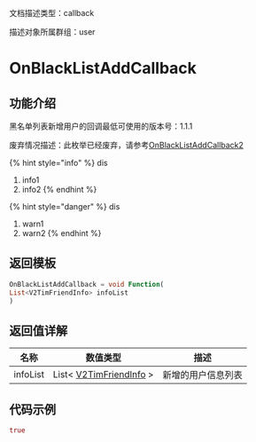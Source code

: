 文档描述类型：callback

描述对象所属群组：user

# OnBlackListAddCallback

## 功能介绍

黑名单列表新增用户的回调最低可使用的版本号：1.1.1

废弃情况描述：此枚举已经废弃，请参考[OnBlackListAddCallback2](OnBlackListAddCallback2.md)

{% hint style="info" %}
dis
1. info1
2. info2
{% endhint %}


{% hint style="danger" %}
dis
1. warn1
2. warn2
{% endhint %}

## 返回模板

```dart
OnBlackListAddCallback = void Function(
List<V2TimFriendInfo> infoList
)
```

## 返回值详解

| 名称 | 数值类型 | 描述 |
| ---- | -------- | ---- |
| infoList | List< [V2TimFriendInfo](../class/user/V2TimFriendInfo.md) > | 新增的用户信息列表 |


## 代码示例

```dart
true
```